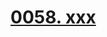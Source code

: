 # [0058. xxx](https://github.com/Tdahuyou/react/tree/main/0058.%20xxx)

<!-- region:toc -->

<!-- endregion:toc -->
